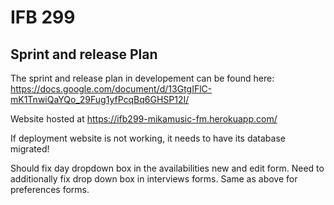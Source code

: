 # IFB 299

## Sprint and release Plan
The sprint and release plan in developement can be found here:
https://docs.google.com/document/d/13GtgIFlC-mK1TnwiQaYQo_29Fug1yfPcqBq6GHSP12I/

Website hosted at https://ifb299-mikamusic-fm.herokuapp.com/

If deployment website is not working, it needs to have its database migrated!

Should fix day dropdown box in the availabilities new and edit form.
Need to additionally fix drop down box in interviews forms.
Same as above for preferences forms.
